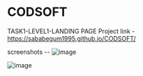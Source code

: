 # CODSOFT
TASK1-LEVEL1-LANDING PAGE
Project link  - https://sababegum1995.github.io/CODSOFT/


screenshots -- ![image](https://github.com/sababegum1995/CODSOFT/assets/144269174/54a00c45-9ab1-41f6-9b80-7d12ab4dbac3)

![image](https://github.com/sababegum1995/CODSOFT/assets/144269174/377ad027-6d00-4df1-969a-c234c076178f)


